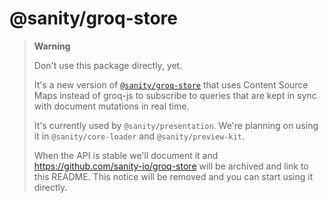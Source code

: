 # @sanity/groq-store

> **Warning**
>
> Don't use this package directly, yet.
>
> It's a new version of [`@sanity/groq-store`](https://github.com/sanity-io/groq-store) that uses Content Source Maps instead of groq-js to subscribe to queries that are kept in sync with document mutations in real time.
>
> It's currently used by `@sanity/presentation`.
> We're planning on using it in `@sanity/core-loader` and `@sanity/preview-kit`.
>
> When the API is stable we'll document it and https://github.com/sanity-io/groq-store will be archived and link to this README.
> This notice will be removed and you can start using it directly.
